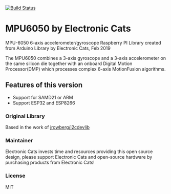 [![Build Status](https://travis-ci.org/ElectronicCats/mpu6050.svg?branch=master)](https://travis-ci.org/ElectronicCats/mpu6050)

# MPU6050 by Electronic Cats

MPU-6050 6-axis accelerometer/gyroscope Raspberry PI Library
created from Arduino Library by Electronic Cats, Feb 2019

The MPU6050 combines a 3-axis gyroscope and a 3-axis accelerometer on the same silicon die together with
an onboard Digital Motion Processor(DMP) which processes complex 6-axis MotionFusion algorithms.

## Features of this version

- Support for SAMD21 or ARM
- Support ESP32 and ESP8266

### Original Library

Based in the work of [jrowberg/i2cdevlib](https://github.com/jrowberg/i2cdevlib/tree/master/Arduino/MPU6050)

### Maintainer

Electronic Cats invests time and resources providing this open source design, please support Electronic Cats and open-source hardware by purchasing products from Electronic Cats!

### License

MIT



